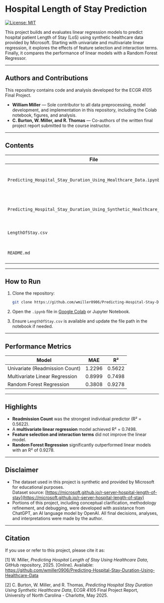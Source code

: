 # Hospital Length of Stay Prediction

[![License: MIT](https://img.shields.io/badge/License-MIT-yellow.svg)](LICENSE)

This project builds and evaluates linear regression models to predict hospital patient Length of Stay (LoS) using synthetic healthcare data provided by Microsoft. Starting with univariate and multivariate linear regression, it explores the effects of feature selection and interaction terms. Finally, it compares the performance of linear models with a Random Forest Regressor.

---

## Authors and Contributions

This repository contains code and analysis developed for the ECGR 4105 Final Project.

- **William Miller** — Sole contributor to all data preprocessing, model development, and implementation in this repository, including the Colab notebook, figures, and analysis.
- **C. Burton, W. Miller, and R. Thomas** — Co-authors of the written final project report submitted to the course instructor.

---

## Contents

| File                                                                    | Description                                                 |
|-------------------------------------------------------------------------|-------------------------------------------------------------|
| `Predicting_Hospital_Stay_Duration_Using_Healthcare_Data.ipynb`         | Main Colab notebook with all code, analysis, and plots      |
| `Predicting_Hospital_Stay_Duration_Using_Synthetic_Healthcare_Data.pdf` | Final report submitted for the ECGR 4105 course            |
| `LengthOfStay.csv`                                                      | Input dataset used in the notebook                          |
| `README.md`                                                             | Project summary and documentation                           |

---

## How to Run

1. Clone the repository:

   ```bash
   git clone https://github.com/wmiller0906/Predicting-Hospital-Stay-Duration-Using-Healthcare-Data.git
   ```

2. Open the `.ipynb` file in [Google Colab](https://colab.research.google.com/) or Jupyter Notebook.

3. Ensure `LengthOfStay.csv` is available and update the file path in the notebook if needed.

---

## Performance Metrics

| Model                               | MAE    | R²     |
|-------------------------------------|--------|--------|
| Univariate (Readmission Count)      | 1.2296 | 0.5622 |
| Multivariate Linear Regression      | 0.8999 | 0.7498 |
| Random Forest Regression            | 0.3808 | 0.9278 |

---

## Highlights

- **Readmission Count** was the strongest individual predictor (R² = 0.5622).
- A **multivariate linear regression** model achieved R² = 0.7498.
- **Feature selection and interaction terms** did not improve the linear model.
- **Random Forest Regression** significantly outperformed linear models with an R² of 0.9278.

---

## Disclaimer

- The dataset used in this project is synthetic and provided by Microsoft for educational purposes.  
Dataset source: [https://microsoft.github.io/r-server-hospital-length-of-stay](https://microsoft.github.io/r-server-hospital-length-of-stay)
- Portions of this project, including conceptual clarification,
methodology refinement, and debugging, were developed with assistance from ChatGPT, an AI language model by OpenAI. All final decisions, analyses, and interpretations were made by the author.

---

## Citation

If you use or refer to this project, please cite it as:

[1] W. Miller, *Predicting Hospital Length of Stay Using Healthcare Data*, GitHub repository, 2025. [Online]. Available: https://github.com/wmiller0906/Predicting-Hospital-Stay-Duration-Using-Healthcare-Data

[2] C. Burton, W. Miller, and R. Thomas, *Predicting Hospital Stay Duration Using Synthetic Healthcare Data*, ECGR 4105 Final Project Report, University of North Carolina - Charlotte, May 2025.
